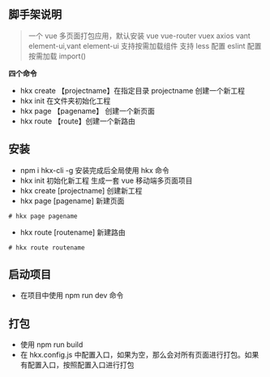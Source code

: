 ## 脚手架说明

> 一个 vue 多页面打包应用，默认安装 vue vue-router vuex axios vant element-ui,vant element-ui 支持按需加载组件
> 支持 less
> 配置 eslint
> 配置按需加载 import()

**四个命令**

- hkx create 【projectname】在指定目录 projectname 创建一个新工程
- hkx init 在文件夹初始化工程
- hkx page 【pagename】 创建一个新页面
- hkx route 【route】创建一个新路由

## 安装

- npm i hkx-cli -g 安装完成后全局使用 hkx 命令
- hkx init 初始化新工程 生成一套 vue 移动端多页面项目
- hkx create [projectname] 创建新工程
- hkx page [pagename] 新建页面

```
# hkx page pagename

```

- hkx route [routename] 新建路由

```
# hkx route routename

```

## 启动项目

- 在项目中使用 npm run dev 命令

## 打包

- 使用 npm run build
- 在 hkx.config.js 中配置入口，如果为空，那么会对所有页面进行打包。如果有配置入口，按照配置入口进行打包
